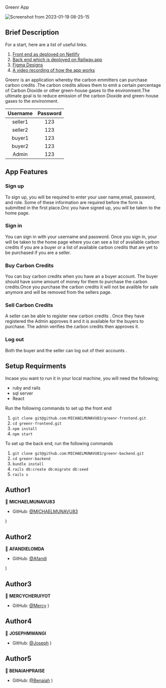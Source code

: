   Greenr App  
  
  
  ![Screenshot from 2023-01-19 08-25-15](https://user-images.githubusercontent.com/86654131/213364352-6ae2b0e4-94ca-43df-8b3c-f11a7fadc994.png)



## Brief Description
For a start, here are a list of useful links.
1. [Front end as deployed on Netlify](https://greenr-frontend.netlify.app/)
2. [Back end which is deployed on Railway.app]()
3. [Figma Designs](https://www.figma.com/file/SZEEqh7tZ0w0Y2nN2Ky7hp/greenr?node-id=0%3A3)
4. [A video recording of how the app works]()

Greenr is an application whereby the carbon emmitters can purchase carbon credits .The carbon credits allows them to emit a certain percentage of Carbon Dioxide or other green-house gases to the environment.The ultimate goal is to reduce emission of the carbon Dioxide and green-house gases to the environment.


| **Username** | **Password** |
|:------------:|:------------:|
|  seller1     |   123        |
|  seller2     |   123        |
|  buyer1      |   123        |
|  buyer2      |   123        |
|  Admin       |   123        |

## App Features

### Sign up
To sign up, you will be required to enter your user name,email, password, and role. Some of these information are required before the form is submitted in the first place.Onc you have signed up, you will be taken to the home page.

### Sign in
You can sign in with your username and password. Once you sign in, your will be taken to the home page where you can see a list of available carbon credits if you are a buyer or a list of available carbon credits that are yet to be purchased if you are a seller.

### Buy Carbon Credits
You can buy carbon credits when you have an a buyer account. The buyer should have some amount of money for them to purchase  the carbon credits.Once you purchase the carbon credits it will not be availble for sale anymore and will be removed from the sellers page.

### Sell Carbon Credits
A seller can be able to register new carbon credits . Once they have registered the Admin approves it and it is available for the buyers to purchase. The admin verifies the carbon credits then approves it.

### Log out
Both the buyer and the seller can log out of their accounts .

## Setup Requirments
Incase you want to run it in your local machine, you will need the following;
- ruby and rails 
- sql server
-   React

Run the following commands to set up the front end
1.  `git clone git@github.com:MICHAELMUNAVU83/greenr-frontend.git`
2.  `cd greenr-frontend.git`
3.  `npm install`
4.  `npm start`

To set up the back end, run the following commands
1.  `git clone git@github.com:MICHAELMUNAVU83/greenr-backend.git`
2.  `cd greenr-backend`
3.  `bundle install`
4.  `rails db:create db:migrate db:seed`
4.  `rails s`





## Author1
👤 **MICHAELMUNAVU83**

- GitHub: [@MICHAELMUNAVU83](https://github.com/MICHAELMUNAVU83)

)

## Author2
👤 **AFANDIELOMDA**

- GitHub: [@Afandi](https://github.com/AfandiElomda)

)

## Author3
👤 **MERCYCHERUIYOT**

- GitHub: [@Mercy](https://github.com/Mercy-Cheruiyot)
)

## Author4
👤 **JOSEPHMWANGI**

- GitHub: [@Joseph](https://github.com/Realmunene)
)

## Author5
👤 **BENAIAHPRAISE**

- GitHub: [@Benaiah](https://github.com/benaiah-ke)
)


